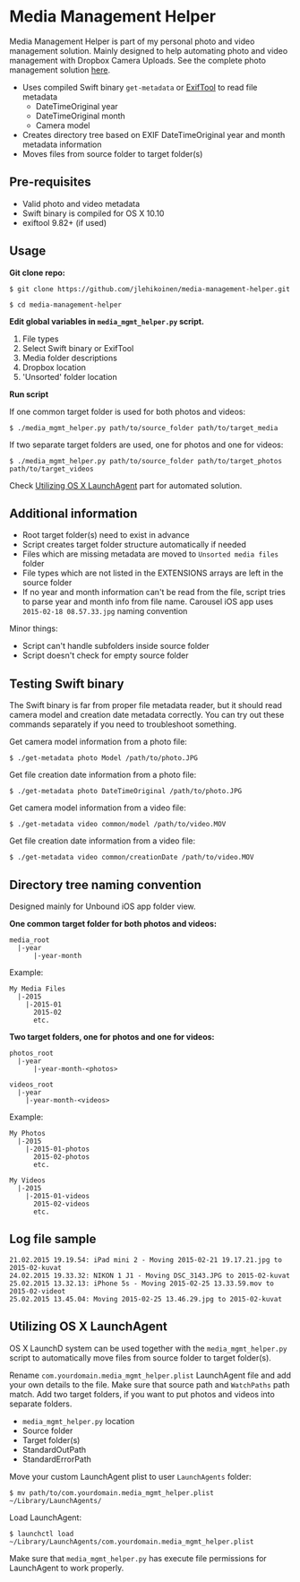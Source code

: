 Media Management Helper
=======================

Media Management Helper is part of my personal photo and video management solution. Mainly designed to help automating photo and video management with Dropbox Camera Uploads. See the complete photo management solution [here](http://www.trrt.me/#!./md/photo_management.md).

- Uses compiled Swift binary `get-metadata` or  [ExifTool](http://www.sno.phy.queensu.ca/~phil/exiftool/) to read file metadata
    - DateTimeOriginal year
    - DateTimeOriginal month
    - Camera model
- Creates directory tree based on EXIF DateTimeOriginal year and month metadata information
- Moves files from source folder to target folder(s)

Pre-requisites
--------------

- Valid photo and video metadata
- Swift binary is compiled for OS X 10.10
- exiftool 9.82+ (if used)

Usage
-----

**Git clone repo:**

`$ git clone https://github.com/jlehikoinen/media-management-helper.git`

`$ cd media-management-helper`

**Edit global variables in `media_mgmt_helper.py` script.**

1. File types
2. Select Swift binary or ExifTool
3. Media folder descriptions
4. Dropbox location
5. 'Unsorted' folder location

**Run script**

If one common target folder is used for both photos and videos:

`$ ./media_mgmt_helper.py path/to/source_folder path/to/target_media`

If two separate target folders are used, one for photos and one for videos:

`$ ./media_mgmt_helper.py path/to/source_folder path/to/target_photos path/to/target_videos`

Check [Utilizing OS X LaunchAgent](#utilizing-os-x-launchagent) part for automated solution.

Additional information
----------------------

- Root target folder(s) need to exist in advance
- Script creates target folder structure automatically if needed
- Files which are missing metadata are moved to `Unsorted media files` folder
- File types which are not listed in the EXTENSIONS arrays are left in the source folder
- If no year and month information can't be read from the file, script tries to parse year and month info from file name. Carousel iOS app uses `2015-02-18 08.57.33.jpg` naming convention

Minor things:

- Script can't handle subfolders inside source folder
- Script doesn't check for empty source folder

Testing Swift binary
--------------------

The Swift binary is far from proper file metadata reader, but it should read camera model and creation date metadata correctly. You can try out these commands separately if you need to troubleshoot something.

Get camera model information from a photo file:

`$ ./get-metadata photo Model /path/to/photo.JPG`

Get file creation date information from a photo file:

`$ ./get-metadata photo DateTimeOriginal /path/to/photo.JPG`

Get camera model information from a video file:

`$ ./get-metadata video common/model /path/to/video.MOV`

Get file creation date information from a video file:

`$ ./get-metadata video common/creationDate /path/to/video.MOV`

Directory tree naming convention
--------------------------------

Designed mainly for Unbound iOS app folder view.

**One common target folder for both photos and videos:**

```
media_root
  |-year
      |-year-month
```

Example:

```
My Media Files
  |-2015
    |-2015-01
      2015-02
      etc.
```

**Two target folders, one for photos and one for videos:**


```
photos_root
  |-year
      |-year-month-<photos>

videos_root
  |-year
    |-year-month-<videos>
```

Example:

```
My Photos
  |-2015
    |-2015-01-photos
      2015-02-photos
      etc.

My Videos
  |-2015
    |-2015-01-videos
      2015-02-videos
      etc.
```

Log file sample
---------------

```
21.02.2015 19.19.54: iPad mini 2 - Moving 2015-02-21 19.17.21.jpg to 2015-02-kuvat
24.02.2015 19.33.32: NIKON 1 J1 - Moving DSC_3143.JPG to 2015-02-kuvat
25.02.2015 13.32.13: iPhone 5s - Moving 2015-02-25 13.33.59.mov to 2015-02-videot
25.02.2015 13.45.04: Moving 2015-02-25 13.46.29.jpg to 2015-02-kuvat
```

Utilizing OS X LaunchAgent
--------------------------

OS X LaunchD system can be used together with the `media_mgmt_helper.py` script to automatically move files from source folder to target folder(s).

Rename `com.yourdomain.media_mgmt_helper.plist` LaunchAgent file and add your own details to the file. Make sure that source path and `WatchPaths` path match. Add two target folders, if you want to put photos and videos into separate folders.

- `media_mgmt_helper.py` location
- Source folder
- Target folder(s)
- StandardOutPath
- StandardErrorPath

Move your custom LaunchAgent plist to user `LaunchAgents` folder:

`$ mv path/to/com.yourdomain.media_mgmt_helper.plist ~/Library/LaunchAgents/`

Load LaunchAgent:

`$ launchctl load ~/Library/LaunchAgents/com.yourdomain.media_mgmt_helper.plist`

Make sure that `media_mgmt_helper.py` has execute file permissions for LaunchAgent to work properly.
